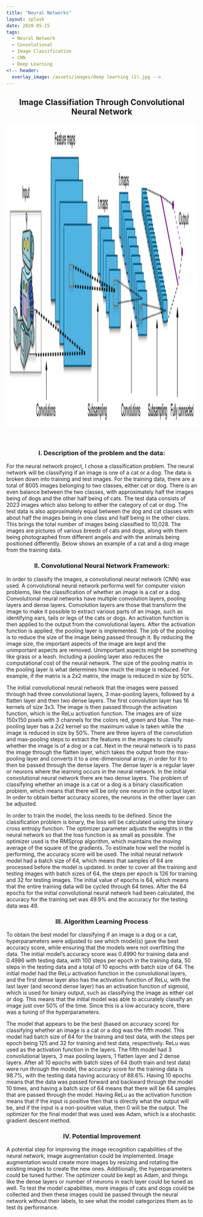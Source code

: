 ```yaml
---
title: "Neural Networks"
layout: splash
date: 2020-05-15
tags:
  - Neural Network
  - Convolutional
  - Image Classification
  - CNN
  - Deep Learning
<!-- header:
  overlay_image: /assets/images/deep learning (2).jpg -->
---
```

<h2><center><strong>Image Classifiation Through Convolutional Neural Network</strong></center></h2>
<p>
 <center><img src="/images/cnn.png" style="margin:0 20px 20px 0;" width="800" height="800" align="middle"></center><br>
  
<h3><center>I. Description of the problem and the data:</center></h3>
<p>
For the neural network project, I chose a classification problem. The neural network will be classifying if an image is one of a cat or a dog. The data is broken down into training and test images. For the training data, there are a total of 8005 images belonging to two classes, either cat or dog. There is an even balance between the two classes, with approximately half the images being of dogs and the other half being of cats. The test data consists of 2023 images which also belong to either the category of cat or dog. The test data is also approximately equal between the dog and cat classes with about half the images being in one class and half being in the other class. This brings the total number of images being classified to 10,028. The images are pictures of various breeds of cats and dogs, along with them being photographed from different angels and with the animals being positioned differently. Below shows an example of a cat and a dog image from the training data. 
</p>

<h3><center>II. Convolutional Neural Network Framework:</center></h3>
<p>
In order to classify the images, a convolutional neural network (CNN) was used. A convolutional neural network performs well for computer vision problems, like the classification of whether an image is a cat or a dog. Convolutional neural networks have multiple convolution layers, pooling layers and dense layers. Convolution layers are those that transform the image to make it possible to extract various parts of an image, such as identifying ears, tails or legs of the cats or dogs. An activation function is then applied to the output from the convolutional layers. After the activation function is applied, the pooling layer is implemented. The job of the pooling is to reduce the size of the image being passed through it. By reducing the image size, the important aspects of the image are kept and the unimportant aspects are removed. Unimportant aspects might be something like grass or a leash. Including a pooling layer also reduces the computational cost of the neural network. The size of the pooling matrix in the pooling layer is what determines how much the image is reduced. For example, if the matrix is a 2x2 matrix, the image is reduced in size by 50%. 
</p>
<p>
The initial convolutional neural network that the images were passed through had three convolutional layers, 3 max-pooling layers, followed by a flatten layer and then two dense layers. The first convolution layer has 16 kernels of size 3x3. The image is then passed through the activation function, which is the ReLu activation function. The images are of size 150x150 pixels with 3 channels for the colors red, green and blue. The max-pooling layer has a 2x2 kernel so the maximum value is taken while the image is reduced in size by 50%. There are three layers of the convolution and max-pooling steps to extract the features in the images to classify whether the image is of a dog or a cat. Next in the neural network is to pass the image through the flatten layer, which takes the output from the max-pooling layer and converts it to a one-dimensional array, in order for it to then be passed through the dense layers. The dense layer is a regular layer or neurons where the learning occurs in the neural network. In the initial convolutional neural network there are two dense layers. The problem of classifying whether an image is a cat or a dog is a binary classification problem, which means that there will be only one neuron in the output layer. In order to obtain better accuracy scores, the neurons in the other layer can be adjusted. 
</p>
<p>
In order to train the model, the loss needs to be defined. Since the classification problem is binary, the loss will be calculated using the binary cross entropy function. The optimizer parameter adjusts the weights in the neural network so that the loss function is as small as possible. The optimizer used is the RMSprop algorithm, which maintains the moving average of the square of the gradients. To estimate how well the model is performing, the accuracy score will be used. The initial neural network model had a batch size of 64, which means that samples of 64 are processed before the model is updated. In order to cover all the training and testing images with batch sizes of 64, the steps per epoch is 126 for training and 32 for testing images. The initial value of epochs is 64, which means that the entire training data will be cycled through 64 times. After the 64 epochs for the initial convolutional neural network had been calculated, the accuracy for the training set was 49.9% and the accuracy for the testing data was 49.
</p>

<h3><center>III. Algorithm Learning Process</center></h3>
<p>
To obtain the best model for classifying if an image is a dog or a cat, hyperparameters were adjusted to see which model(s) gave the best accuracy score, while ensuring that the models were not overfitting the data. The initial model’s accuracy score was 0.4990 for training data and 0.4986 with testing data, with 100 steps per epoch in the training data, 50 steps in the testing data and a total of 10 epochs with batch size of 64. The initial model had the ReLu activation function in the convolutional layers, and the first dense layer also has the activation function of ReLu, with the last layer (and second dense layer) has an activation function of sigmoid, which is used for binary output, such as classifying the image as either cat or dog. This means that the initial model was able to accurately classify an image just over 50% of the time. Since this is a low accuracy score, there was a tuning of the hyperparameters.
</p>
<p>
The model that appears to be the best (based on accuracy score) for classifying whether an image is a cat or a dog was the fifth model. This model had batch size of 64 for the training and test data, with the steps per epoch being 125 and 32 for training and test data, respectively. ReLu was used as the activation function in the layers. The fifth model had 3 convolutional layers, 3 max pooling layers, 1 flatten layer and 2 dense layers. After all 10 epochs with batch sizes of 64 (both train and test data) were run through the model, the accuracy score for the training data is 98.7%, with the testing data having accuracy of 88.6%. Having 10 epochs means that the data was passed forward and backward through the model 10 times, and having a batch size of 64 means that there will be 64 samples that are passed through the model. Having ReLu as the activation function means that if the input is positive then that is directly what the output will be, and if the input is a non-positive value, then 0 will be the output. The optimizer for the final model that was used was Adam, which is a stochastic gradient descent method. 
</p>

<h3><center>IV. Potential Improvement</center></h3>
<p>
A potential step for improving the image recognition capabilities of the neural network, image augmentation could be implemented. Image augmentation would create more images by resizing and rotating the existing images to create the new ones. Additionally, the hyperparameters could be tuned further. The optimizer could be kept as Adam, and things like the dense layers or number of neurons in each layer could be tuned as well. To test the model capabilities, more images of cats and dogs could be collected and then these images could be passed through the neural network without their labels, to see what the model categorizes them as to test its performance.
</p>
